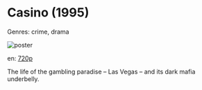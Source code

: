 # Casino (1995)

Genres: crime, drama

![poster](http://image.tmdb.org/t/p/w500/xo517ibXBDdYQY81j0WIG7BVcWq.jpg)

en:
  [720p](magnet:?xt=urn:btih:62400CBBC2DD7E1ECC46CBCA2742E729A0917909&tr=udp://glotorrents.pw:6969/announce&tr=udp://tracker.opentrackr.org:1337/announce&tr=udp://torrent.gresille.org:80/announce&tr=udp://tracker.openbittorrent.com:80&tr=udp://tracker.coppersurfer.tk:6969&tr=udp://tracker.leechers-paradise.org:6969&tr=udp://p4p.arenabg.ch:1337&tr=udp://tracker.internetwarriors.net:1337)
  


The life of the gambling paradise – Las Vegas – and its dark mafia underbelly.